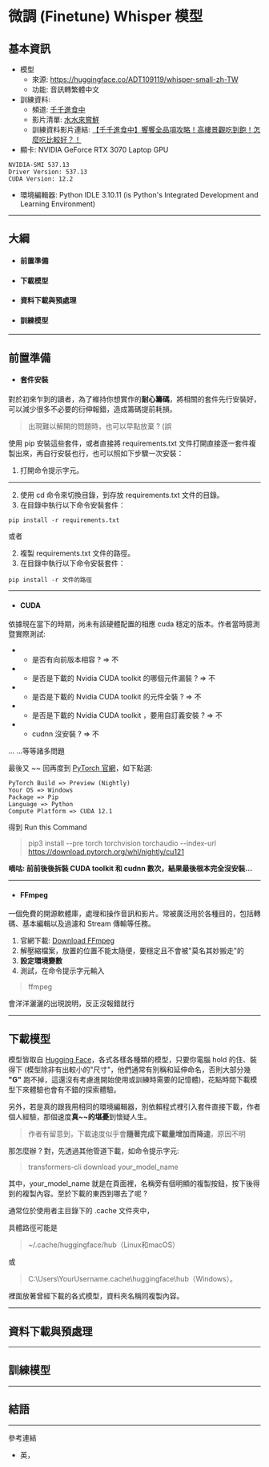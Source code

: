 # 微調 (Finetune) Whisper 模型
## 基本資訊
+ 模型
	+ 來源: https://huggingface.co/ADT109119/whisper-small-zh-TW
	+ 功能: 音訊轉繁體中文
+ 訓練資料: 
	+ 頻道: [千千進食中](https://www.youtube.com/@Chienseating)
	+ 影片清單: [水水來嘗鮮](https://www.youtube.com/playlist?list=PLWbKW1MoBjKLA2PuOwHL9AgO4yA-KIgRW)
	+ 訓練資料影片連結: [【千千進食中】饗饗全品項攻略！高樓景觀吃到飽！怎麼吃比較好？！](https://www.youtube.com/watch?v=HvugeIKJ9ok&list=PLWbKW1MoBjKLA2PuOwHL9AgO4yA-KIgRW&index=2&ab_channel=%E5%8D%83%E5%8D%83%E9%80%B2%E9%A3%9F%E4%B8%AD)
+ 顯卡: NVIDIA GeForce RTX 3070 Laptop GPU
```
NVIDIA-SMI 537.13
Driver Version: 537.13
CUDA Version: 12.2
```
+ 環境編輯器: Python IDLE 3.10.11 (is Python's Integrated Development and Learning Environment)
***

## 大綱
* #### 前置準備
* #### 下載模型
* #### 資料下載與預處理
* #### 訓練模型
***

## 前置準備

* #### 套件安裝
對於初來乍到的讀者，為了維持你想實作的**耐心籌碼**，將相關的套件先行安裝好，可以減少很多不必要的衍伸報錯，造成籌碼提前耗損。
> 出現難以解開的問題時，也可以早點放棄 ? (誤

使用 pip 安裝這些套件，或者直接將 requirements.txt 文件打開直接逐一套件複製出來，再自行安裝也行，也可以照如下步驟一次安裝：
1. 打開命令提示字元。
***
2. 使用 cd 命令來切換目錄，到存放 requirements.txt 文件的目錄。
3. 在目錄中執行以下命令安裝套件：
```
pip install -r requirements.txt
```
或者

2. 複製 requirements.txt 文件的路徑。
3. 在目錄中執行以下命令安裝套件：
```
pip install -r 文件的路徑
```

***
* #### CUDA
依據現在當下的時期，尚未有該硬體配置的相應 cuda 穩定的版本。作者當時臆測暨實際測試:

* * 是否有向前版本相容 ? => 不
* * 是否是下載的 Nvidia CUDA toolkit 的哪個元件漏裝 ? => 不
* * 是否是下載的 Nvidia CUDA toolkit 的元件全裝 ? => 不
* * 是否是下載的 Nvidia CUDA toolkit ，要用自訂義安裝 ? => 不
* * cudnn 沒安裝 ? => 不

... ...等等諸多問題

最後又 ~~ 回再度到 [PyTorch 官網](https://pytorch.org/get-started/locally/#start-locally)，如下點選:

```
PyTorch Build => Preview (Nightly)
Your OS => Windows
Package => Pip
Language => Python
Compute Platform => CUDA 12.1
```
得到 Run this Command
> pip3 install --pre torch torchvision torchaudio --index-url https://download.pytorch.org/whl/nightly/cu121

**嘀咕: 前前後後拆裝 CUDA toolkit 和 cudnn 數次，結果最後根本完全沒安裝...**

***
* #### FFmpeg
一個免費的開源軟體庫，處理和操作音訊和影片。常被廣泛用於各種目的，包括轉碼、基本編輯以及過濾和 Stream 傳輸等任務。

1. 官網下載: [Download FFmpeg](https://ffmpeg.org/download.html)
2. 解壓縮檔案，放置的位置不能太隨便，要穩定且不會被"莫名其妙搬走"的
3. **設定環境變數**
4. 測試，在命令提示字元輸入
> ffmpeg

會洋洋灑灑的出現說明，反正沒報錯就行
***

## 下載模型
模型皆取自 [Hugging Face](https://huggingface.co/)，各式各樣各種類的模型，只要你電腦 hold 的住、裝得下 (模型除非有出較小的"尺寸"，他們通常有別稱和延伸命名，否則大部分幾 **"G"** 跑不掉，這還沒有考慮進開始使用或訓練時需要的記憶體)，花點時間下載模型下來體驗也會有不錯的探索體驗。

另外，若是真的跟我用相同的環境編輯器，別依賴程式裡引入套件直接下載，作者個人經驗，那個速度**真~~的堪憂**到懷疑人生。
> 作者有留意到，下載速度似乎會**隨著完成下載量增加而降速**，原因不明

那怎麼辦 ? 對，先透過其他管道下載，如命令提示字元:
> transformers-cli download your_model_name

其中，your_model_name 就是在頁面裡，名稱旁有個明顯的複製按鈕，按下後得到的複製內容。至於下載的東西到哪去了呢 ? 

通常位於使用者主目錄下的 .cache 文件夾中，

具體路徑可能是
> ~/.cache/huggingface/hub（Linux和macOS）

或

> C:\Users\YourUsername\.cache\huggingface\hub（Windows）。

裡面放著曾經下載的各式模型，資料夾名稱同複製內容。
***

## 資料下載與預處理


***

## 訓練模型


***

## 結語


***

參考連結
* 英，[]()

